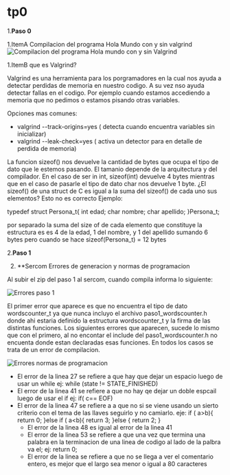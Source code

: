 # tp0

1.**Paso 0**

  1.ItemA
  Compilacion del programa Hola Mundo con y sin valgrind
    ![Compilacion del programa Hola mundo con y sin Valgrind](https://github.com/agustinaa235/tp0/blob/master/HolaMundoConYSinValgrind.png)
    
  
    
 1.ItemB
 que es Valgrind?
 
 Valgrind es una herramienta para los porgramadores en la cual nos ayuda a detectar perdidas de memoria en nuestro codigo.
 A su vez nso ayuda detectar fallas en el codigo. Por ejemplo cuando estamos accediendo a memoria que no pedimos o estamos
 pisando otras variables.
 
 Opciones mas comunes:
 
   * valgrind --track-origins=yes ( detecta cuando encuentra variables sin inicializar)
   * valgrind --leak-check=yes ( activa un detector para en detalle de perdida de memoria)
 
 La funcion sizeof() nos devuelve la cantidad de bytes que ocupa el tipo de dato que le estemos pasando.
 El tamanio depende de la arquitectura y del compilador.
 En el caso de ser in int, sizeof(int) devuelve 4 bytes mientras que en el caso de pasarle el tipo de dato char 
 nos devuelve 1 byte.
 ¿El sizeof() de una struct de C es igual a la suma del sizeof() de cada uno sus elementos?
 Esto no es correcto
 Ejemplo:
 
 typedef struct Persona_t{
    int edad;
    char nombre;
    char apellido;
 }Persona_t;
 
 por separado la suma del size of de cada elemento que constituye la estructura es es 4 de la edad, 1 del nombre, y 1 del apellido sumando 6 bytes pero cuando se hace sizeof(Persona_t) = 12 bytes
 
 
 
 2.**Paso 1**
 
   2. **Sercom Errores de generacion y normas de programacion
   
   Al subir el zip del paso 1 al sercom, cuando compila informa lo siguiente:
   
  ![Errores paso 1](https://github.com/agustinaa235/tp0/blob/master/ErroresPaso1.png)


El primer error que aparece es que no encuentra el tipo de dato wordscounter_t ya que nunca incluyo el archivo paso1_wordscounter.h donde ahi 
estaria definido la estructura wordscounter_t y la firma de las distintas funciones.
Los siguientes errores que aparecen, sucede lo mismo que con el primero, al no encontar el include del paso1_wordscounter.h no encuenta donde estan declaradas esas funciones. En todos los casos se trata de un error de compilacion.

 ![Errores normas de programacion](https://github.com/agustinaa235/tp0/blob/master/ErroresPaso1parte2.png)
 
 * El error de la linea 27 se refiere a que hay que dejar un espacio luego de usar un while ej: while (state != STATE_FINISHED)
 * El error de la linea 41 se refiere a que no hay qe dejar un doble espcail luego de usar el if ej: if( c== EOF)
 * El error de la linea 47 se refiere a a que no si se viene usando un sierto criterio con el tema de las llaves seguirlo y no camiarlo. eje:
    if ( a>b){
        return 0;
    }else if ( a<b){
        return 3;
    }else {
        return 2;
    }
   * El error de la linea 48 es igual al error de la linea 41
   * El error de la linea 53 se refiere a que una vez que termina una palabra en la terminacion de una linea de codigo al lado de la palbra va el; ej: return 0;
   * El error de la linea se refiere a que no se llega a ver el comentario entero, es mejor que el largo sea menor o igual a 80 caracteres 
   
   
   
 
 
